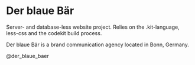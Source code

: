 # Der  blaue  Bär


Server- and database-less website project. Relies on the .kit-language,
less-css and the codekit build process.

Der blaue Bär is a brand communication agency located in Bonn, Germany.

@der_blaue_baer